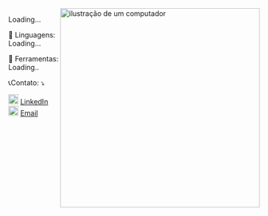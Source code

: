 <img src="https://raw.githubusercontent.com/MicaelliMedeiros/micaellimedeiros/master/image/computer-illustration.png" alt="ilustração de um computador" min-width="400px" max-width="400px" width="400px" align="right">

<p align="left"> 
 Loading...
</p>

<p align="left">
  🦄 Linguagens: 
  Loading...
</p>

<p align="left">
  💼 Ferramentas:
  Loading..
</p>

<p align="left">
 📞Contato: ⤵️
</p>

 <img src="https://upload.wikimedia.org/wikipedia/commons/c/ca/LinkedIn_logo_initials.png" alt="LinkedIn" width="20"> [LinkedIn](https://www.linkedin.com/in/guilherme-carvalho-85a479218)   <img src="https://upload.wikimedia.org/wikipedia/commons/4/4e/Mail_%28iOS%29.svg" alt="Email" width="20"> [Email](carvalho.carvalho.gg@outlook.com)
 
